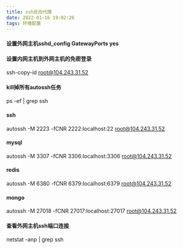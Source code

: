 ```yaml
---
title: ssh反向代理
date: 2022-01-16 19:02:26
tags: 环境配置
---
```


#### 设置外网主机sshd_config GatewayPorts yes
#### 设置内网主机到外网主机的免密登录
ssh-copy-id root@104.243.31.52
#### kill掉所有autossh任务
ps -ef | grep ssh
#### ssh
autossh -M 2223 -fCNR 2222:localhost:22 root@104.243.31.52
#### mysql
autossh -M 3307 -fCNR 3306:localhost:3306 root@104.243.31.52
#### redis
autossh -M 6380 -fCNR 6379:localhost:6379 root@104.243.31.52
#### mongo
autossh -M 27018 -fCNR 27017:localhost:27017 root@104.243.31.52

#### 查看外网主机ssh端口连接
netstat -anp | grep ssh